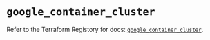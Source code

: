 # `google_container_cluster`

Refer to the Terraform Registory for docs: [`google_container_cluster`](https://registry.terraform.io/providers/hashicorp/google-beta/4.63.1/docs/resources/google_container_cluster).
